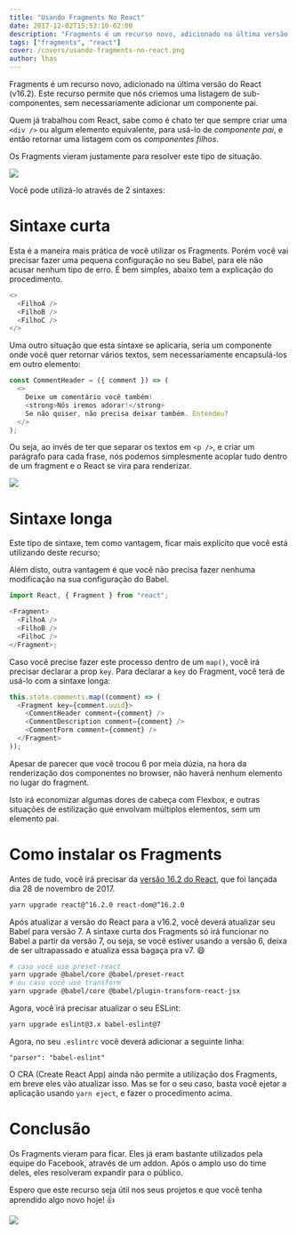 ```yaml
---
title: "Usando Fragments No React"
date: 2017-12-02T15:53:10-02:00
description: "Fragments é um recurso novo, adicionado na última versão do React (v16.2). Este recurso permite que nós criemos uma listagem de sub-componentes, sem necessariamente adicionar um componente pai."
tags: ["fragments", "react"]
cover: /covers/usando-fragments-no-react.png
author: lhas
---
```


Fragments é um recurso novo, adicionado na última versão do React (v16.2). Este recurso permite que nós criemos uma listagem de sub-componentes, sem necessariamente adicionar um componente pai.

Quem já trabalhou com React, sabe como é chato ter que sempre criar uma `<div />` ou algum elemento equivalente, para usá-lo de _componente pai_, e então retornar uma listagem com os _componentes filhos_.

Os Fragments vieram justamente para resolver este tipo de situação.

![](https://media.giphy.com/media/xUA7b7XgQQkWfUIIHC/giphy.gif)

Você pode utilizá-lo através de 2 sintaxes:

# Sintaxe curta

Esta é a maneira mais prática de você utilizar os Fragments. Porém você vai precisar fazer uma pequena configuração no seu Babel, para ele não acusar nenhum tipo de erro. É bem simples, abaixo tem a explicação do procedimento.

```js
<>
  <FilhoA />
  <FilhoB />
  <FilhoC />
</>
```

Uma outro situação que esta sintaxe se aplicaria, seria um componente onde você quer retornar vários textos, sem necessariamente encapsulá-los em outro elemento:

```js
const CommentHeader = ({ comment }) => (
  <>
    Deixe um comentário você também!
    <strong>Nós iremos adorar!</strong>
    Se não quiser, não precisa deixar também. Entendeu?
  </>
);
```

Ou seja, ao invés de ter que separar os textos em `<p />`, e criar um parágrafo para cada frase, nós podemos simplesmente acoplar tudo dentro de um fragment e o React se vira para renderizar.

![](https://media.giphy.com/media/ZZdRSJ6ESGA5G/giphy.gif)

# Sintaxe longa

Este tipo de sintaxe, tem como vantagem, ficar mais explícito que você está utilizando deste recurso;

Além disto, outra vantagem é que você não precisa fazer nenhuma modificação na sua configuração do Babel.

```js
import React, { Fragment } from "react";

<Fragment>
  <FilhoA />
  <FilhoB />
  <FilhoC />
</Fragment>;
```

Caso você precise fazer este processo dentro de um `map()`, você irá precisar declarar a prop `key`. Para declarar a `key` do Fragment, você terá de usá-lo com a sintaxe longa:

```js
this.state.comments.map((comment) => (
  <Fragment key={comment.uuid}>
    <CommentHeader comment={comment} />
    <CommentDescription comment={comment} />
    <CommentForm comment={comment} />
  </Fragment>
));
```

Apesar de parecer que você trocou 6 por meia dúzia, na hora da renderização dos componentes no browser, não haverá nenhum elemento no lugar do fragment.

Isto irá economizar algumas dores de cabeça com Flexbox, e outras situações de estilização que envolvam múltiplos elementos, sem um elemento pai.

# Como instalar os Fragments

Antes de tudo, você irá precisar da [versão 16.2 do React](https://github.com/facebook/react/blob/master/CHANGELOG.md#1620-november-28-2017), que foi lançada dia 28 de novembro de 2017.

```bash
yarn upgrade react@^16.2.0 react-dom@^16.2.0
```

Após atualizar a versão do React para a v16.2, você deverá atualizar seu Babel para versão 7. A sintaxe curta dos Fragments só irá funcionar no Babel a partir da versão 7, ou seja, se você estiver usando a versão 6, deixa de ser ultrapassado e atualiza essa bagaça pra v7. :smile:

```bash
# caso você use preset-react
yarn upgrade @babel/core @babel/preset-react
# ou caso você use transform
yarn upgrade @babel/core @babel/plugin-transform-react-jsx
```

Agora, você irá precisar atualizar o seu ESLint:

```bash
yarn upgrade eslint@3.x babel-eslint@7
```

Agora, no seu `.eslintrc` você deverá adicionar a seguinte linha:

```
"parser": "babel-eslint"
```

O CRA (Create React App) ainda não permite a utilização dos Fragments, em breve eles vão atualizar isso. Mas se for o seu caso, basta você ejetar a aplicação usando `yarn eject`, e fazer o procedimento acima.

# Conclusão

Os Fragments vieram para ficar. Eles já eram bastante utilizados pela equipe do Facebook, através de um addon. Após o amplo uso do time deles, eles resolveram expandir para o público.

Espero que este recurso seja útil nos seus projetos e que você tenha aprendido algo novo hoje! :+1:

![](https://media3.giphy.com/media/3ogsjQvoi63d8PxuUg/giphy.gif)
